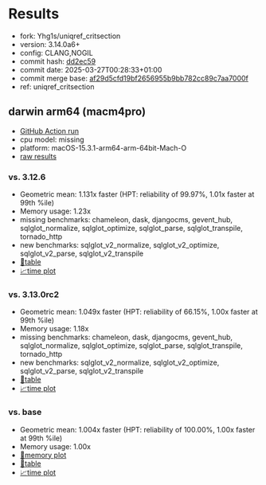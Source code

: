 # Results

- fork: Yhg1s/uniqref_critsection
- version: 3.14.0a6+
- config: CLANG,NOGIL
- commit hash: [dd2ec59](https://github.com/Yhg1s/cpython/commit/dd2ec59)
- commit date: 2025-03-27T00:28:33+01:00
- commit merge base: [af29d5cfd19bf2656955b9bb782cc89c7aa7000f](https://github.com/python/cpython/commit/af29d5cfd19bf2656955b9bb782cc89c7aa7000f)
- ref: uniqref_critsection

## darwin arm64 (macm4pro)

- [GitHub Action run](https://github.com/facebookexperimental/free-threading-benchmarking/actions/runs/14095469048)
- cpu model: missing
- platform: macOS-15.3.1-arm64-arm-64bit-Mach-O
- [raw results](bm-20250327-macm4pro-arm64-Yhg1s-uniqref_critsection-3.14.0a6%2B-dd2ec59.json)

### vs. 3.12.6

- Geometric mean: 1.131x faster (HPT: reliability of 99.97%, 1.01x faster at 99th %ile)
- Memory usage: 1.23x
- missing benchmarks: chameleon, dask, djangocms, gevent_hub, sqlglot_normalize, sqlglot_optimize, sqlglot_parse, sqlglot_transpile, tornado_http
- new benchmarks: sqlglot_v2_normalize, sqlglot_v2_optimize, sqlglot_v2_parse, sqlglot_v2_transpile
- [📄table](bm-20250327-macm4pro-arm64-Yhg1s-uniqref_critsection-3.14.0a6%2B-dd2ec59-vs-3.12.6.md)
- [📈time plot](bm-20250327-macm4pro-arm64-Yhg1s-uniqref_critsection-3.14.0a6%2B-dd2ec59-vs-3.12.6.svg)

### vs. 3.13.0rc2

- Geometric mean: 1.049x faster (HPT: reliability of 66.15%, 1.00x faster at 99th %ile)
- Memory usage: 1.18x
- missing benchmarks: chameleon, dask, djangocms, gevent_hub, sqlglot_normalize, sqlglot_optimize, sqlglot_parse, sqlglot_transpile, tornado_http
- new benchmarks: sqlglot_v2_normalize, sqlglot_v2_optimize, sqlglot_v2_parse, sqlglot_v2_transpile
- [📄table](bm-20250327-macm4pro-arm64-Yhg1s-uniqref_critsection-3.14.0a6%2B-dd2ec59-vs-3.13.0rc2.md)
- [📈time plot](bm-20250327-macm4pro-arm64-Yhg1s-uniqref_critsection-3.14.0a6%2B-dd2ec59-vs-3.13.0rc2.svg)

### vs. base

- Geometric mean: 1.004x faster (HPT: reliability of 100.00%, 1.00x faster at 99th %ile)
- Memory usage: 1.00x
- [🧠memory plot](bm-20250327-macm4pro-arm64-Yhg1s-uniqref_critsection-3.14.0a6%2B-dd2ec59-vs-base-mem.svg)
- [📄table](bm-20250327-macm4pro-arm64-Yhg1s-uniqref_critsection-3.14.0a6%2B-dd2ec59-vs-base.md)
- [📈time plot](bm-20250327-macm4pro-arm64-Yhg1s-uniqref_critsection-3.14.0a6%2B-dd2ec59-vs-base.svg)

